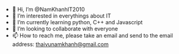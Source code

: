 - 👋 Hi, I’m @NamKhanhIT2010
- 👀 I’m interested in everythings about IT
- 🌱 I’m currently learning python, C++ and Javascript
- 💞️ I’m looking to collaborate with everyone
- 📫 How to reach me, please take an email and send to the email address: thaivunamkhanh@gmail.com

<!---
NamKhanhIT2010/NamKhanhIT2010 is a ✨ special ✨ repository because its `README.md` (this file) appears on your GitHub profile.
You can click the Preview link to take a look at your changes.
--->
